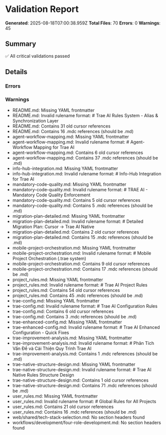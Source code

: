# Validation Report

**Generated**: 2025-08-18T07:00:38.959Z
**Total Files**: 70
**Errors**: 0
**Warnings**: 45

## Summary

✅ All critical validations passed

## Details

### Errors


### Warnings
- README.md: Missing YAML frontmatter
- README.md: Invalid rulename format: # Trae AI Rules System - Alias & Synchronization Layer
- README.md: Contains 31 old cursor references
- README.md: Contains 16 .mdc references (should be .md)
- agent-workflow-mapping.md: Missing YAML frontmatter
- agent-workflow-mapping.md: Invalid rulename format: # Agent-Workflow Mapping for Trae AI
- agent-workflow-mapping.md: Contains 6 old cursor references
- agent-workflow-mapping.md: Contains 37 .mdc references (should be .md)
- info-hub-integration.md: Missing YAML frontmatter
- info-hub-integration.md: Invalid rulename format: # Info-Hub Integration for Trae AI
- mandatory-code-quality.md: Missing YAML frontmatter
- mandatory-code-quality.md: Invalid rulename format: # TRAE AI - Mandatory Code Quality Enforcement
- mandatory-code-quality.md: Contains 5 old cursor references
- mandatory-code-quality.md: Contains 5 .mdc references (should be .md)
- migration-plan-detailed.md: Missing YAML frontmatter
- migration-plan-detailed.md: Invalid rulename format: # Detailed Migration Plan: Cursor → Trae AI Native
- migration-plan-detailed.md: Contains 2 old cursor references
- migration-plan-detailed.md: Contains 15 .mdc references (should be .md)
- mobile-project-orchestration.md: Missing YAML frontmatter
- mobile-project-orchestration.md: Invalid rulename format: # Mobile Project Orchestration (.trae system)
- mobile-project-orchestration.md: Contains 9 old cursor references
- mobile-project-orchestration.md: Contains 17 .mdc references (should be .md)
- project_rules.md: Missing YAML frontmatter
- project_rules.md: Invalid rulename format: # Trae AI Project Rules
- project_rules.md: Contains 54 old cursor references
- project_rules.md: Contains 45 .mdc references (should be .md)
- trae-config.md: Missing YAML frontmatter
- trae-config.md: Invalid rulename format: # Trae AI Configuration Rules
- trae-config.md: Contains 6 old cursor references
- trae-config.md: Contains 3 .mdc references (should be .md)
- trae-enhanced-config.md: Missing YAML frontmatter
- trae-enhanced-config.md: Invalid rulename format: # Trae AI Enhanced Configuration - Quick Fixes
- trae-improvement-analysis.md: Missing YAML frontmatter
- trae-improvement-analysis.md: Invalid rulename format: # Phân Tích Vấn Đề và Cải Thiện Quy Trình Trae AI
- trae-improvement-analysis.md: Contains 1 .mdc references (should be .md)
- trae-native-structure-design.md: Missing YAML frontmatter
- trae-native-structure-design.md: Invalid rulename format: # Trae AI Native Rules Structure Design
- trae-native-structure-design.md: Contains 1 old cursor references
- trae-native-structure-design.md: Contains 71 .mdc references (should be .md)
- user_rules.md: Missing YAML frontmatter
- user_rules.md: Invalid rulename format: # Global Rules for All Projects
- user_rules.md: Contains 21 old cursor references
- user_rules.md: Contains 16 .mdc references (should be .md)
- web/shared/tech-stack-selection.md: No section headers found
- workflows/development/four-role-development.md: No section headers found
